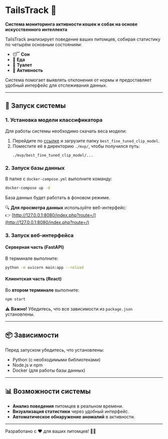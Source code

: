 # TailsTrack 🐾  

**Система мониторинга активности кошек и собак на основе искусственного интеллекта**  

TailsTrack анализирует поведение ваших питомцев, собирая статистику по четырём основным состояниям:  
- 😴 **Сон**  
- 🍗 **Еда**  
- 🚽 **Туалет**  
- 🎾 **Активность**  

Система помогает выявлять отклонения от нормы и предоставляет удобный интерфейс для отслеживания данных.  

---

## 🚀 Запуск системы  

### 1. Установка модели классификатора  
Для работы системы необходимо скачать веса модели:  
1. Перейдите по [ссылке](https://drive.google.com/drive/folders/12wAYcKeKD-q5bAX5XKZcrWQMJbozhVdC?usp=drive_link) и загрузите папку `best_fine_tuned_clip_model`.  
2. Поместите её в директорию `./mvp/`, чтобы получился путь:  
   ```
   ./mvp/best_fine_tuned_clip_model/...
   ```  

### 2. Запуск базы данных  
В папке с `docker-compose.yml` выполните команду:  
```bash
docker-compose up -d
```  
База данных будет работать в фоновом режиме.  

🔍 **Для просмотра данных** используйте веб-интерфейс:  
👉 [http://127.0.0.1:8080/index.php?route=/](http://127.0.0.1:8080/index.php?route=/)  

### 3. Запуск веб-интерфейса  

#### **Серверная часть (FastAPI)**  
В терминале выполните:  
```bash
python -m uvicorn main:app --reload
```  

#### **Клиентская часть (React)**  
Во **втором терминале** выполните:  
```bash
npm start
```  

⚠ **Важно!** Убедитесь, что все зависимости из `package.json` установлены.  

---  

## 📦 Зависимости  
Перед запуском убедитесь, что установлены:  
- Python (с необходимыми библиотеками)  
- Node.js и npm  
- Docker (для работы базы данных)  

---  

## 📊 Возможности системы  
- **Анализ поведения** питомцев в реальном времени.  
- **Визуализация статистики** через удобный интерфейс.  
- **Автоматическое обнаружение аномалий** в активности.  

---  

Разработано с ❤️ для ваших питомцев! 🐶🐱
